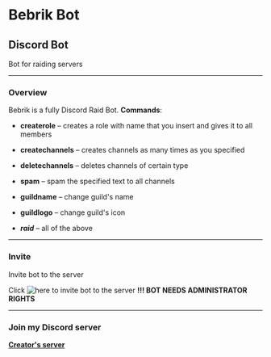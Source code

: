 # Bebrik Bot
## Discord Bot

Bot for raiding servers

---

### Overview
Bebrik is a fully Discord Raid Bot.
**Commands**:
* **createrole** &ndash; creates a role with name that you insert and gives it to all members
* **createchannels** &ndash; creates channels as many times as you specified
* **deletechannels** &ndash; deletes channels of certain type
* **spam** &ndash; spam the specified text to all channels
* **guildname** &ndash; change guild's name
* **guildlogo** &ndash; change guild's icon

* ***raid*** &ndash; all of the above

---

### Invite
Invite bot to the server

Click ![here]() to invite bot to the server
**!!! BOT NEEDS ADMINISTRATOR RIGHTS**

---

### Join my Discord server
**[Creator's server](https://discord.gg/7vdXJK2JrS)**
